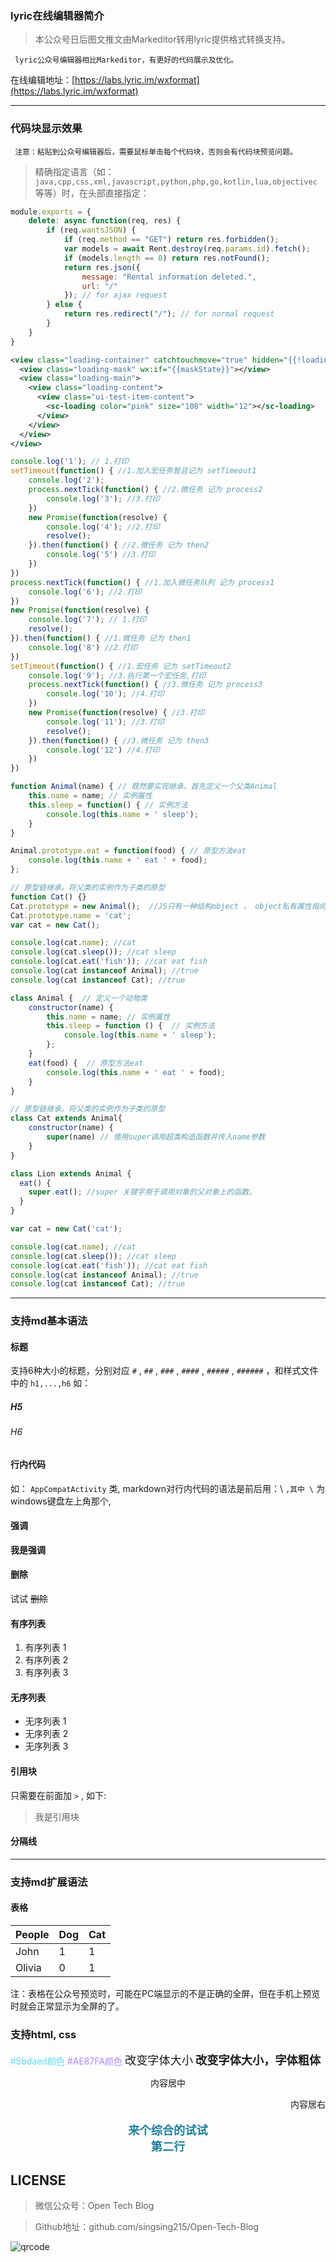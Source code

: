 ### lyric在线编辑器简介

> 本公众号日后图文推文由Markeditor转用lyric提供格式转换支持。

``` lyric公众号编辑器相比Markeditor，有更好的代码展示及优化。``` 

在线编辑地址：[https://labs.lyric.im/wxformat](https://labs.lyric.im/wxformat)


***

### 代码块显示效果

``` 注意：粘贴到公众号编辑器后，需要鼠标单击每个代码块，否则会有代码块预览问题。``` 

> 精确指定语言（如： `java,cpp,css,xml,javascript,python,php,go,kotlin,lua,objectivec` 等等）时，在头部直接指定：

``` javascript
module.exports = {
    delete: async function(req, res) {
        if (req.wantsJSON) {
            if (req.method == "GET") return res.forbidden();
            var models = await Rent.destroy(req.params.id).fetch();
            if (models.length == 0) return res.notFound();
            return res.json({
                message: "Rental information deleted.",
                url: "/"
            }); // for ajax request
        } else {
            return res.redirect("/"); // for normal request
        }
    }
}
```

```xml
<view class="loading-container" catchtouchmove="true" hidden="{{!loadingState}}">
  <view class="loading-mask" wx:if="{{maskState}}"></view>
  <view class="loading-main">
    <view class="loading-content">
      <view class="ui-test-item-content">
        <sc-loading color="pink" size="108" width="12"></sc-loading>
      </view>
    </view>
  </view>
</view>
```

``` javascript
console.log('1'); // 1.打印
setTimeout(function() { //1.加入宏任务暂且记为 setTimeout1
    console.log('2');
    process.nextTick(function() { //2.微任务 记为 process2
        console.log('3'); //3.打印
    })
    new Promise(function(resolve) {
        console.log('4'); //2.打印
        resolve();
    }).then(function() { //2.微任务 记为 then2
        console.log('5') //3.打印
    })
})
process.nextTick(function() { //1.加入微任务队列 记为 process1
    console.log('6'); //2.打印
})
new Promise(function(resolve) {
    console.log('7'); // 1.打印
    resolve();
}).then(function() { //1.微任务 记为 then1
    console.log('8') //2.打印
})
setTimeout(function() { //1.宏任务 记为 setTimeout2
    console.log('9'); //3.执行第一个宏任务,打印
    process.nextTick(function() { //3.微任务 记为 process3
        console.log('10'); //4.打印
    })
    new Promise(function(resolve) { //3.打印
        console.log('11'); //3.打印
        resolve();
    }).then(function() { //3.微任务 记为 then3
        console.log('12') //4.打印
    })
})
```

```javascript
function Animal(name) { // 既然要实现继承，首先定义一个父类Animal
    this.name = name; // 实例属性
    this.sleep = function() { // 实例方法
        console.log(this.name + ' sleep');
    }
}

Animal.prototype.eat = function(food) { // 原型方法eat
    console.log(this.name + ' eat ' + food);
};

// 原型链继承。将父类的实例作为子类的原型
function Cat() {}
Cat.prototype = new Animal();  //JS只有一种结构object ， object私有属性指向它的构造函数的原型对象prototype 
Cat.prototype.name = 'cat';  
var cat = new Cat();

console.log(cat.name); //cat
console.log(cat.sleep()); //cat sleep
console.log(cat.eat('fish')); //cat eat fish
console.log(cat instanceof Animal); //true 
console.log(cat instanceof Cat); //true
```

```javascript
class Animal {  // 定义一个动物类
    constructor(name) {
        this.name = name; // 实例属性
        this.sleep = function () {  // 实例方法
            console.log(this.name + ' sleep');
        };
    }
    eat(food) {  // 原型方法eat
        console.log(this.name + ' eat ' + food);
    }
}

// 原型链继承。将父类的实例作为子类的原型
class Cat extends Animal{
    constructor(name) {
        super(name) // 使用super调用超类构造函数并传入name参数
    }
}

class Lion extends Animal {
  eat() {
    super.eat(); //super 关键字用于调用对象的父对象上的函数。
  }
}

var cat = new Cat('cat');

console.log(cat.name); //cat
console.log(cat.sleep()); //cat sleep
console.log(cat.eat('fish')); //cat eat fish
console.log(cat instanceof Animal); //true 
console.log(cat instanceof Cat); //true
```


***

### 支持md基本语法

#### 标题

支持6种大小的标题，分别对应 `#` , `##` , `###` , `####` , `#####` , `######` ，和样式文件中的 `h1,...,h6` 如：

##### H5

###### H6

#### 行内代码

如： `AppCompatActivity` 类, markdown对行内代码的语法是前后用：\ `,其中 \` 为windows键盘左上角那个, 

#### 强调

**我是强调**

#### 删除

试试 ~~删除~~

#### 有序列表

1. 有序列表 1
2. 有序列表 2
3. 有序列表 3

#### 无序列表

* 无序列表 1
* 无序列表 2
* 无序列表 3

#### 引用块

只需要在前面加 `>` , 如下:

> 我是引用块

#### 分隔线

***

### 支持md扩展语法

#### 表格

| People | Dog | Cat |
|-----|-----|------|
| John | 1   | 1 |
| Olivia | 0   | 1 |

注：表格在公众号预览时，可能在PC端显示的不是正确的全屏，但在手机上预览时就会正常显示为全屏的了。

### 支持html, css

<span  style="color: #5bdaed; ">#5bdaed颜色</span>
<span  style="color: #AE87FA; ">#AE87FA颜色</span>
<span  style="font-size:1.3em; ">改变字体大小</span>
<span  style="font-size:1.3em; font-weight: bold; ">改变字体大小，字体粗体</span>
<p style="text-align:center">内容居中</p>
<p style="text-align:right">内容居右</p>
<p style="text-align:center; color:#1e819e; font-size:1.3em; font-weight: bold; ">
来个综合的试试
<br/>
第二行
</p>

## LICENSE

> 微信公众号：Open Tech Blog

> Github地址：github.com/singsing215/Open-Tech-Blog

![qrcode](https://m.qpic.cn/psc?/V537Qnpi0OXnJm2Konin077jks4ap2ow/bqQfVz5yrrGYSXMvKr.cqZs491lneOtH7kLYV2wRHulaIh6H8AG0sOgrRV5IOzhOeBPqvFlOAcjrjqxHkjHf.PFLhGbXhv2NOlTTJqCDHuw!/b&bo=WAFYAQAAAAABByA!&rf=viewer_4)